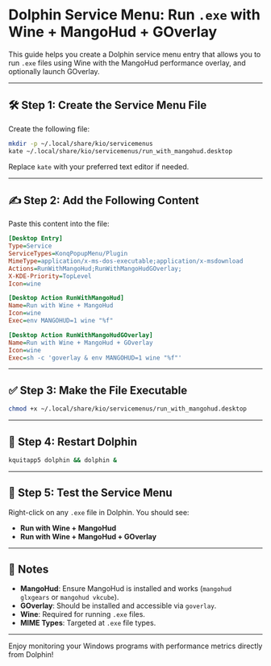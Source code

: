 
# Dolphin Service Menu: Run `.exe` with Wine + MangoHud + GOverlay

This guide helps you create a Dolphin service menu entry that allows you to run `.exe` files using Wine with the MangoHud performance overlay, and optionally launch GOverlay.

---

## 🛠️ Step 1: Create the Service Menu File

Create the following file:

```bash
mkdir -p ~/.local/share/kio/servicemenus
kate ~/.local/share/kio/servicemenus/run_with_mangohud.desktop
```

Replace `kate` with your preferred text editor if needed.

---

## ✍️ Step 2: Add the Following Content

Paste this content into the file:

```ini
[Desktop Entry]
Type=Service
ServiceTypes=KonqPopupMenu/Plugin
MimeType=application/x-ms-dos-executable;application/x-msdownload
Actions=RunWithMangoHud;RunWithMangoHudGOverlay;
X-KDE-Priority=TopLevel
Icon=wine

[Desktop Action RunWithMangoHud]
Name=Run with Wine + MangoHud
Icon=wine
Exec=env MANGOHUD=1 wine "%f"

[Desktop Action RunWithMangoHudGOverlay]
Name=Run with Wine + MangoHud + GOverlay
Icon=wine
Exec=sh -c 'goverlay & env MANGOHUD=1 wine "%f"'
```

---

## ✅ Step 3: Make the File Executable

```bash
chmod +x ~/.local/share/kio/servicemenus/run_with_mangohud.desktop
```

---

## 🔄 Step 4: Restart Dolphin

```bash
kquitapp5 dolphin && dolphin &
```

---

## 🧪 Step 5: Test the Service Menu

Right-click on any `.exe` file in Dolphin. You should see:

- **Run with Wine + MangoHud**
- **Run with Wine + MangoHud + GOverlay**

---

## 📝 Notes

- **MangoHud**: Ensure MangoHud is installed and works (`mangohud glxgears` or `mangohud vkcube`).
- **GOverlay**: Should be installed and accessible via `goverlay`.
- **Wine**: Required for running `.exe` files.
- **MIME Types**: Targeted at `.exe` file types.

---

Enjoy monitoring your Windows programs with performance metrics directly from Dolphin!
